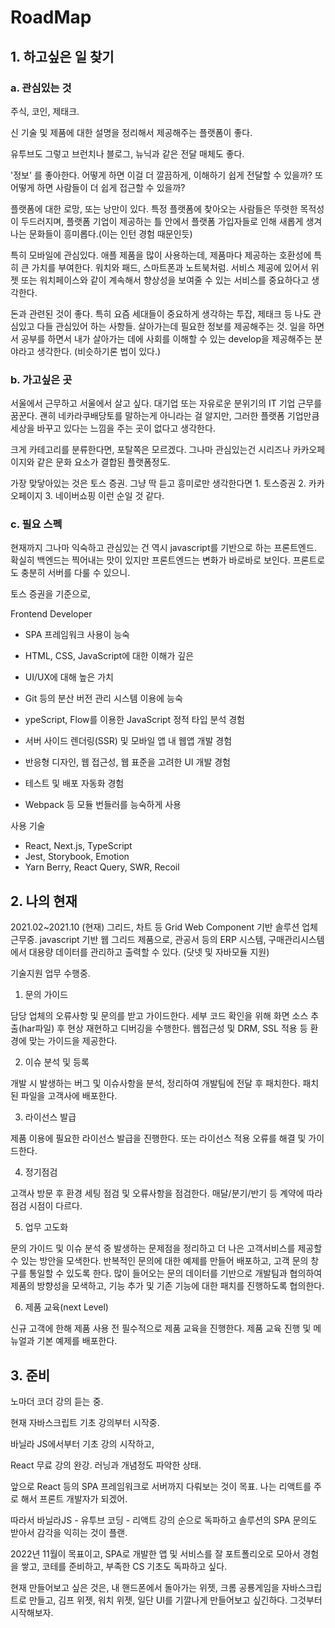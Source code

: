 # RoadMap

## 1. 하고싶은 일 찾기

### a. 관심있는 것

주식, 코인, 제태크.

신 기술 및 제품에 대한 설명을 정리해서 제공해주는 플랫폼이 좋다.

유투브도 그렇고 브런치나 블로그, 뉴닉과 같은 전달 매체도 좋다.

'정보' 를 좋아한다. 어떻게 하면 이걸 더 깔끔하게, 이해하기 쉽게 전달할 수 있을까? 또 어떻게 하면 사람들이 더 쉽게 접근할 수 있을까?

플랫폼에 대한 로망, 또는 낭만이 있다. 특정 플랫폼에 찾아오는 사람들은 뚜렷한 목적성이 두드러지며, 플랫폼 기업이 제공하는 틀 안에서 플랫폼 가입자들로 인해 새롭게 생겨나는 문화들이 흥미롭다.(이는 인턴 경험 때문인듯)

특히 모바일에 관심있다. 애플 제품을 많이 사용하는데, 제품마다 제공하는 호환성에 특히 큰 가치를 부여한다. 워치와 패드, 스마트폰과 노트북처럼. 서비스 제공에 있어서 위젯 또는 워치페이스와 같이 계속해서 향상성을 보여줄 수 있는 서비스를 중요하다고 생각한다.

돈과 관련된 것이 좋다. 특히 요즘 세대들이 중요하게 생각하는 투잡, 제태크 등 나도 관심있고 다들 관심있어 하는 사항들. 살아가는데 필요한 정보를 제공해주는 것. 일을 하면서 공부를 하면서 내가 살아가는 데에 사회를 이해할 수 있는 develop을 제공해주는 분야라고 생각한다. (비슷하기론 법이 있다.)

### b. 가고싶은 곳

서울에서 근무하고 서울에서 살고 싶다. 대기업 또는 자유로운 분위기의 IT 기업 근무를 꿈꾼다. 괜히 네카라쿠배당토를 말하는게 아니라는 걸 알지만, 그러한 플랫폼 기업만큼 세상을 바꾸고 있다는 느낌을 주는 곳이 없다고 생각한다.

크게 카테고리를 분류한다면, 포탈쪽은 모르겠다. 그나마 관심있는건 시리즈나 카카오페이지와 같은 문화 요소가 결합된 플랫폼정도.

가장 맞닿아있는 것은 토스 증권. 그냥 딱 듣고 흥미로만 생각한다면 1. 토스증권 2. 카카오페이지 3. 네이버쇼핑 이런 순일 것 같다.


### c. 필요 스펙

현재까지 그나마 익숙하고 관심있는 건 역시 javascript를 기반으로 하는 프론트엔드. 확실히 백엔드는 찍어내는 맛이 있지만 프론트엔드는 변화가 바로바로 보인다. 프론트로도 충분히 서버를 다룰 수 있으니.

토스 증권을 기준으로,


Frontend Developer

- SPA 프레임워크 사용이 능숙
- HTML, CSS, JavaScript에 대한 이해가 깊은
- UI/UX에 대해 높은 가치
- Git 등의 분산 버전 관리 시스템 이용에 능숙

- ypeScript, Flow를 이용한 JavaScript 정적 타입 분석 경험
- 서버 사이드 렌더링(SSR) 및 모바일 앱 내 웹앱 개발 경험
- 반응형 디자인, 웹 접근성, 웹 표준을 고려한 UI 개발 경험
- 테스트 및 배포 자동화 경험
- Webpack 등 모듈 번들러를 능숙하게 사용

사용 기술
- React, Next.js, TypeScript
- Jest, Storybook, Emotion
- Yarn Berry, React Query, SWR, Recoil


## 2. 나의 현재

2021.02~2021.10 (현재) 그리드, 차트 등  Grid Web Component 기반 솔루션 업체 근무중. javascript 기반 웹 그리드 제품으로, 관공서 등의 ERP 시스템, 구매관리시스템에서 대용량 데이터를 관리하고 출력할 수 있다. (닷넷 및 자바모듈 지원)

기술지원 업무 수행중. 

1. 문의 가이드

담당 업체의 오류사항 및 문의를 받고 가이드한다. 세부 코드 확인을 위해 화면 소스 추출(har파일) 후 현상 재현하고 디버깅을 수행한다. 웹접근성 및 DRM, SSL 적용 등 환경에 맞는 가이드을 제공한다.

2. 이슈 분석 및 등록

개발 시 발생하는 버그 및 이슈사항을 분석, 정리하여 개발팀에 전달 후 패치한다. 패치된 파일을 고객사에 배포한다.

3. 라이선스 발급

제품 이용에 필요한 라이선스 발급을 진행한다. 또는 라이선스 적용 오류를 해결 및 가이드한다.

4. 정기점검

고객사 방문 후 환경 세팅 점검 및 오류사항을 점검한다. 매달/분기/반기 등 계약에 따라 점검 시점이 다르다.

5. 업무 고도화

문의 가이드 및 이슈 분석 중 발생하는 문제점을 정리하고 더 나은 고객서비스를 제공할 수 있는 방안을 모색한다. 반복적인 문의에 대한 예제를 만들어 배포하고, 고객 문의 창구를 통일할 수 있도록 한다. 많이 들어오는 문의 데이터를 기반으로 개발팀과 협의하여 제품의 방향성을 모색하고, 기능 추가 및 기존 기능에 대한 패치를 진행하도록 협의한다.

6. 제품 교육(next Level)

신규 고객에 한해 제품 사용 전 필수적으로 제품 교육을 진행한다. 제품 교육 진행 및 메뉴얼과 기본 예제를 배포한다.

## 3. 준비

노마더 코더 강의 듣는 중.

현재 자바스크립트 기초 강의부터 시작중.

바닐라 JS에서부터 기초 강의 시작하고,

React 무료 강의 완강. 러닝과 개념정도 파악한 상태.

앞으로 React 등의 SPA 프레임워크로 서버까지 다뤄보는 것이 목표. 나는 리액트를 주로 해서 프론트 개발자가 되겠어.

따라서 바닐라JS - 유투브 코딩 - 리액트 강의 순으로 독파하고 
솔루션의 SPA 문의도 받아서 감각을 익히는 것이 플랜.

2022년 11월이 목표이고, SPA로 개발한 앱 및 서비스를 잘 포트폴리오로 모아서 경험을 쌓고, 코테를 준비하고, 부족한 CS 기초도 독파하고 싶다.

현재 만들어보고 싶은 것은, 내 핸드폰에서 돌아가는 위젯, 크롬 공룡게임을 자바스크립트로 만들고, 김프 위젯, 워치 위젯, 일단 UI를 기깔나게 만들어보고 싶긴하다. 그것부터 시작해보자.